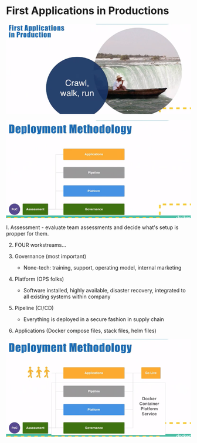 # First Applications in Productions



![](../../../../../.gitbook/assets/image%20%28120%29.png)

![](../../../../../.gitbook/assets/image%20%28123%29.png)

I. Assessment - evaluate team assessments and decide what's setup is propper for them.

2. FOUR workstreams...

1. Governance \(most important\)
   * None-tech: training, support, operating model, internal marketing
2. Platform \(OPS folks\)
   * Software installed, highly available, disaster recovery, integrated to all existing systems within company
3. Pipeline \(CI/CD\)
   * Everything is deployed in a secure fashion in supply chain
4. Applications \(Docker compose files, stack files, helm files\)

![](../../../../../.gitbook/assets/image%20%2854%29.png)

